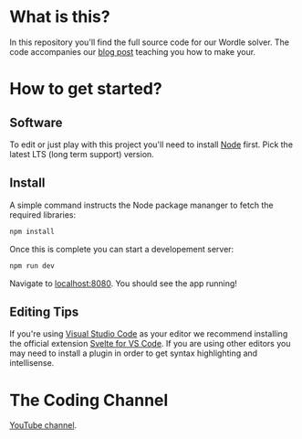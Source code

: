 # What is this?

In this repository you'll find the full source code for our Wordle solver. The code accompanies our [blog post](https://blog.tiia.rocks/we-build-a-wordle-solver-in-svelte-here-is-how-we-did-it) teaching you how to make your.

# How to get started?

## Software

To edit or just play with this project you'll need to install [Node](https://nodejs.org/en/) first. Pick the latest LTS (long term support) version.

## Install

A simple command instructs the Node package mananger to fetch the required libraries:

```bash
npm install
```

Once this is complete you can start a developement server:

```bash
npm run dev
```

Navigate to [localhost:8080](http://localhost:8080). You should see the app running!

## Editing Tips

If you're using [Visual Studio Code](https://code.visualstudio.com/) as your editor we recommend installing the official extension [Svelte for VS Code](https://marketplace.visualstudio.com/items?itemName=svelte.svelte-vscode). If you are using other editors you may need to install a plugin in order to get syntax highlighting and intellisense.

# The Coding Channel

[YouTube channel](https://www.youtube.com/channel/UCIzSzivWvtLIWrWoOVyvVKw).
